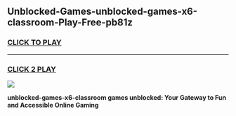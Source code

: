 
## Unblocked-Games-unblocked-games-x6-classroom-Play-Free-pb81z
<h3>
<a href="https://premium76.site?title=unblocked-games-x6-classroom&ref=18A">CLICK TO PLAY</a></h3>
<hr>

<h3>
<a href="https://premium76.site?title=unblocked-games-x6-classroom&ref=18A">CLICK 2 PLAY</a>
  
</h3>

<a href="https://premium76.site?title=unblocked-games-x6-classroom&ref=18A"><img src="https://clearcache.store/games.png"></a>


**unblocked-games-x6-classroom games unblocked: Your Gateway to Fun and Accessible Online Gaming**
